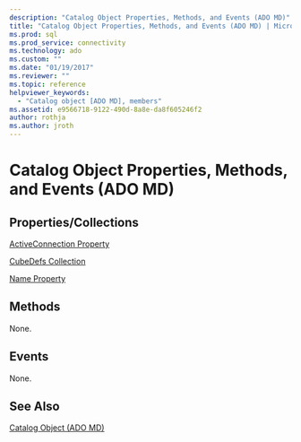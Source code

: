 ```yaml
---
description: "Catalog Object Properties, Methods, and Events (ADO MD)"
title: "Catalog Object Properties, Methods, and Events (ADO MD) | Microsoft Docs"
ms.prod: sql
ms.prod_service: connectivity
ms.technology: ado
ms.custom: ""
ms.date: "01/19/2017"
ms.reviewer: ""
ms.topic: reference
helpviewer_keywords: 
  - "Catalog object [ADO MD], members"
ms.assetid: e9566718-9122-490d-8a8e-da8f605246f2
author: rothja
ms.author: jroth
---
```

# Catalog Object Properties, Methods, and Events (ADO MD)
## Properties/Collections  
 [ActiveConnection Property](./activeconnection-property-ado-md.md)  
  
 [CubeDefs Collection](./cubedefs-collection-ado-md.md)  
  
 [Name Property](./name-property-ado-md.md)  
  
## Methods  
 None.  
  
## Events  
 None.  
  
## See Also  
 [Catalog Object (ADO MD)](./catalog-object-ado-md.md)